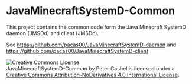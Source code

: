 # JavaMinecraftSystemD-Common

This project contains the common code form the Java Minecraft SystemD daemon (JMSDd) and client (JMSDc).

See https://github.com/pacas00/JavaMinecraftSystemD-daemon
and https://github.com/pacas00/JavaMinecraftSystemD-client



<a rel="license" href="http://creativecommons.org/licenses/by-nd/4.0/"><img alt="Creative Commons License" style="border-width:0" src="https://i.creativecommons.org/l/by-nd/4.0/88x31.png" /></a><br /><span xmlns:dct="http://purl.org/dc/terms/" property="dct:title">JavaMinecraftSystemD-Common</span> by <span xmlns:cc="http://creativecommons.org/ns#" property="cc:attributionName">Peter Cashel</span> is licensed under a <a rel="license" href="http://creativecommons.org/licenses/by-nd/4.0/">Creative Commons Attribution-NoDerivatives 4.0 International License</a>.
